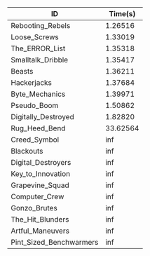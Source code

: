 |ID|Time(s)|
|-|-|
|Rebooting_Rebels|1.26516|
|Loose_Screws|1.33019|
|The_ERROR_List|1.35318|
|Smalltalk_Dribble|1.35417|
|Beasts|1.36211|
|Hackerjacks|1.37684|
|Byte_Mechanics|1.39971|
|Pseudo_Boom|1.50862|
|Digitally_Destroyed|1.82820|
|Rug_Heed_Bend|33.62564|
|Creed_Symbol|inf|
|Blackouts|inf|
|Digital_Destroyers|inf|
|Key_to_Innovation|inf|
|Grapevine_Squad|inf|
|Computer_Crew|inf|
|Gonzo_Brutes|inf|
|The_Hit_Blunders|inf|
|Artful_Maneuvers|inf|
|Pint_Sized_Benchwarmers|inf|
